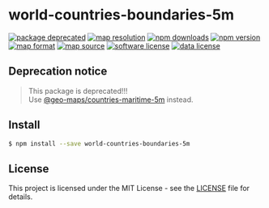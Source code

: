 # world-countries-boundaries-5m

<a href="https://www.npmjs.com/package/@geo-maps/countries-maritime-5m"><img src="https://img.shields.io/badge/status-deprecated-c0392b.svg" alt="package deprecated" /></a>
<a href="https://github.com/simonepri/geo-maps#countries-maritime"><img src="https://img.shields.io/badge/resolution-5m-8e44ad.svg" alt="map resolution" /></a>
<a href="https://www.npmjs.com/package/world-countries-boundaries-5m"><img src="https://img.shields.io/npm/dm/world-countries-boundaries-5m.svg" alt="npm downloads" /></a>
<a href="https://www.npmjs.com/package/world-countries-boundaries-5m"><img src="https://img.shields.io/npm/v/world-countries-boundaries-5m.svg" alt="npm version" /></a>
<a href="http://geojson.org/"><img src="https://img.shields.io/badge/format-GeoJSON-e67e22.svg" alt="map format" /></a>
<a href="http://www.openstreetmap.org/"><img src="https://img.shields.io/badge/source-OSM-2ecc71.svg" alt="map source" /></a>
<a href="LICENSE"><img src="https://img.shields.io/github/license/simonepri/geo-countries.svg" alt="software license" /></a>
<a href="https://opendatacommons.org/licenses/odbl/1.0/"><img src="https://img.shields.io/badge/license-ODbL-2980b9.svg" alt="data license" /></a>

## Deprecation notice

> This package is deprecated!!!  
> Use [@geo-maps/countries-maritime-5m](https://www.npmjs.com/package/@geo-maps/countries-maritime-5m) instead.

## Install
```bash
$ npm install --save world-countries-boundaries-5m
```

## License
This project is licensed under the MIT License - see the [LICENSE](LICENSE) file for details.
